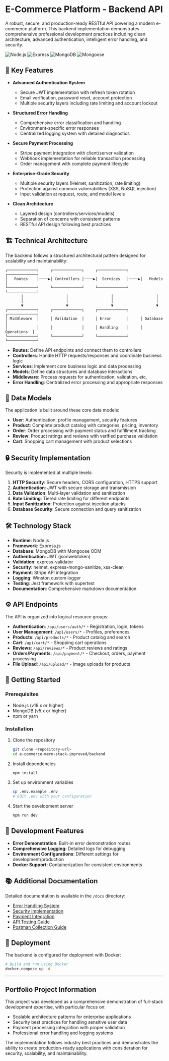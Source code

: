 # E-Commerce Platform - Backend API

A robust, secure, and production-ready RESTful API powering a modern e-commerce platform. This backend implementation demonstrates
comprehensive professional development practices including clean architecture, advanced authentication, intelligent error handling,
and security.

![Node.js](https://img.shields.io/badge/Node.js-v18.x-green)
![Express](https://img.shields.io/badge/Express-v4.21.x-blue)
![MongoDB](https://img.shields.io/badge/MongoDB-v5.x-green)
![Mongoose](https://img.shields.io/badge/Mongoose-v8.12.x-blue)

## 🚀 Key Features

- **Advanced Authentication System**

  - Secure JWT implementation with refresh token rotation
  - Email verification, password reset, account protection
  - Multiple security layers including rate limiting and account lockout

- **Structured Error Handling**

  - Comprehensive error classification and handling
  - Environment-specific error responses
  - Centralized logging system with detailed diagnostics

- **Secure Payment Processing**

  - Stripe payment integration with client/server validation
  - Webhook implementation for reliable transaction processing
  - Order management with complete payment lifecycle

- **Enterprise-Grade Security**

  - Multiple security layers (Helmet, sanitization, rate limiting)
  - Protection against common vulnerabilities (XSS, NoSQL injection)
  - Input validation at request, route, and model levels

- **Clean Architecture**
  - Layered design (controllers/services/models)
  - Separation of concerns with consistent patterns
  - RESTful API design following best practices

## 🏗️ Technical Architecture

The backend follows a structured architectural pattern designed for scalability and maintainability:

```
┌─────────────┐     ┌─────────────┐     ┌─────────────┐     ┌─────────────┐
│   Routes    │────▶│ Controllers │────▶│  Services   │────▶│   Models    │
└─────────────┘     └─────────────┘     └─────────────┘     └─────────────┘
       │                   │                   │                   │
       │                   │                   │                   │
       ▼                   ▼                   ▼                   ▼
┌─────────────┐     ┌─────────────┐     ┌─────────────┐     ┌─────────────┐
│ Middleware  │     │ Validation  │     │ Error       │     │ Database    │
│             │     │             │     │ Handling    │     │ Operations  │
└─────────────┘     └─────────────┘     └─────────────┘     └─────────────┘
```

- **Routes**: Define API endpoints and connect them to controllers
- **Controllers**: Handle HTTP requests/responses and coordinate business logic
- **Services**: Implement core business logic and data processing
- **Models**: Define data structures and database interactions
- **Middleware**: Process requests for authentication, validation, etc.
- **Error Handling**: Centralized error processing and appropriate responses

## 💾 Data Models

The application is built around these core data models:

- **User**: Authentication, profile management, security features
- **Product**: Complete product catalog with categories, pricing, inventory
- **Order**: Order processing with payment status and fulfillment tracking
- **Review**: Product ratings and reviews with verified purchase validation
- **Cart**: Shopping cart management with product selections

## 🔒 Security Implementation

Security is implemented at multiple levels:

1. **HTTP Security**: Secure headers, CORS configuration, HTTPS support
2. **Authentication**: JWT with secure storage and transmission
3. **Data Validation**: Multi-layer validation and sanitization
4. **Rate Limiting**: Tiered rate limiting for different endpoints
5. **Input Sanitization**: Protection against injection attacks
6. **Database Security**: Secure connection and query sanitization

## 🛠️ Technology Stack

- **Runtime**: Node.js
- **Framework**: Express.js
- **Database**: MongoDB with Mongoose ODM
- **Authentication**: JWT (jsonwebtoken)
- **Validation**: express-validator
- **Security**: helmet, express-mongo-sanitize, xss-clean
- **Payment**: Stripe API integration
- **Logging**: Winston custom logger
- **Testing**: Jest framework with supertest
- **Documentation**: Comprehensive markdown documentation

## ⚙️ API Endpoints

The API is organized into logical resource groups:

- **Authentication**: `/api/users/auth/*` - Registration, login, tokens
- **User Management**: `/api/users/*` - Profiles, preferences
- **Products**: `/api/products/*` - Product catalog and search
- **Cart**: `/api/cart/*` - Shopping cart operations
- **Reviews**: `/api/reviews/*` - Product reviews and ratings
- **Orders/Payments**: `/api/payment/*` - Checkout, orders, payment processing
- **File Upload**: `/api/upload/*` - Image uploads for products

## 🚀 Getting Started

### Prerequisites

- Node.js (v18.x or higher)
- MongoDB (v5.x or higher)
- npm or yarn

### Installation

1. Clone the repository

   ```bash
   git clone <repository-url>
   cd e-commerce-mern-stack-improved/backend
   ```

2. Install dependencies

   ```bash
   npm install
   ```

3. Set up environment variables

   ```bash
   cp .env.example .env
   # Edit .env with your configuration
   ```

4. Start the development server
   ```bash
   npm run dev
   ```

## 🧪 Development Features

- **Error Demonstration**: Built-in error demonstration routes
- **Comprehensive Logging**: Detailed logs for debugging
- **Environment Configurations**: Different settings for development/production
- **Docker Support**: Containerization for consistent environments

## 📚 Additional Documentation

Detailed documentation is available in the `/docs` directory:

- [Error Handling System](./docs/ERROR_HANDLING.md)
- [Security Implementation](./docs/SECURITY.md)
- [Payment Integration](./docs/PAYMENT_INTEGRATION.md)
- [API Testing Guide](./docs/TESTING_ERROR_HANDLING.md)
- [Postman Collection Guide](./docs/POSTMAN_GUIDE.md)

## 🚀 Deployment

The backend is configured for deployment with Docker:

```bash
# Build and run using Docker
docker-compose up -d
```

---

## Portfolio Project Information

This project was developed as a comprehensive demonstration of full-stack development expertise, with particular focus on:

- Scalable architecture patterns for enterprise applications
- Security best practices for handling sensitive user data
- Payment processing integration with proper validation
- Professional error handling and logging systems

The implementation follows industry best practices and demonstrates the ability to create production-ready applications with consideration for security, scalability, and maintainability.
